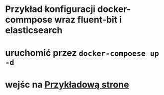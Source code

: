 Przykład konfiguracji docker-commpose wraz fluent-bit i elasticsearch
================================================

# uruchomić przez `docker-compoese up -d`
# wejśc na [Przykładową strone](http://localhost:8080)

